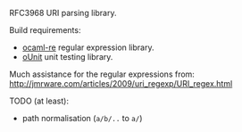 RFC3968 URI parsing library.

Build requirements:
* [ocaml-re](http://github.com/avsm/ocaml-re) regular expression library.
* [oUnit](http://ounit.forge.ocamlcore.org/) unit testing library.

Much assistance for the regular expressions from:
<http://jmrware.com/articles/2009/uri_regexp/URI_regex.html>

TODO (at least):

+ path normalisation (`a/b/..` to `a/`)
